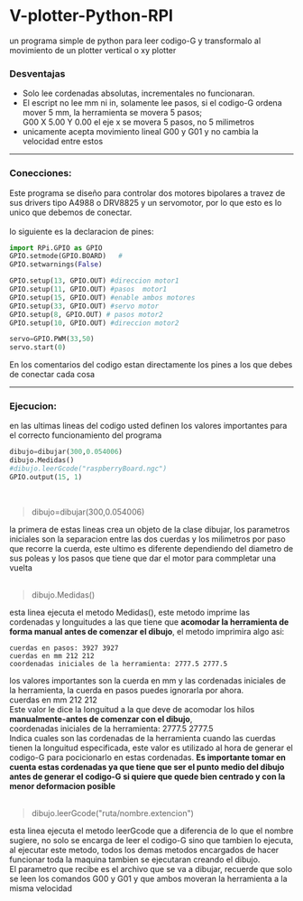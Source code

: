 # V-plotter-Python-RPI
un programa simple de python para leer codigo-G y transformalo al movimiento de un plotter vertical o xy plotter

### Desventajas
* Solo lee cordenadas absolutas, incrementales no funcionaran.
* El escript no lee mm ni in, solamente lee pasos, si el codigo-G ordena mover 5 mm, la herramienta se movera 5 pasos;<br />
 G00 X 5.00 Y 0.00
el eje x se movera 5 pasos, no 5 milimetros
* unicamente acepta movimiento lineal G00 y G01 y no cambia la velocidad entre estos
***
### Conecciones:
Este programa se diseño para controlar dos motores bipolares a travez de sus drivers tipo A4988 o DRV8825 y un servomotor, por lo que esto es lo unico que debemos de conectar.</br></br>
lo siguiente es la declaracion de pines:

```python
import RPi.GPIO as GPIO
GPIO.setmode(GPIO.BOARD)   #
GPIO.setwarnings(False)

GPIO.setup(13, GPIO.OUT) #direccion motor1
GPIO.setup(11, GPIO.OUT) #pasos  motor1
GPIO.setup(15, GPIO.OUT) #enable ambos motores
GPIO.setup(33, GPIO.OUT) #servo motor 
GPIO.setup(8, GPIO.OUT) # pasos motor2
GPIO.setup(10, GPIO.OUT) #direccion motor2

servo=GPIO.PWM(33,50)
servo.start(0)
```
En los comentarios del codigo estan directamente los pines a los que debes de conectar cada cosa
</br>
***
### Ejecucion:
en las ultimas lineas del codigo usted definen los valores importantes para el correcto funcionamiento del programa
```python
dibujo=dibujar(300,0.054006)
dibujo.Medidas()
#dibujo.leerGcode("raspberryBoard.ngc")
GPIO.output(15, 1)
```
</br>

> dibujo=dibujar(300,0.054006)
 
la primera de estas lineas crea un objeto de la clase dibujar, los parametros iniciales son la separacion entre las dos cuerdas y los milimetros por paso que recorre la cuerda, este ultimo es diferente dependiendo del diametro de sus poleas y los pasos que tiene que dar el motor para commpletar una vuelta</br>
</br>
> dibujo.Medidas()

esta linea ejecuta el metodo Medidas(), este metodo imprime las cordenadas y longuitudes a las que tiene que **acomodar la herramienta de forma manual antes de comenzar el dibujo**, el metodo imprimira algo asi:</br>
```
cuerdas en pasos: 3927 3927
cuerdas en mm 212 212
coordenadas iniciales de la herramienta: 2777.5 2777.5
```
los valores importantes son la cuerda en mm y las cordenadas iniciales de la herramienta, la cuerda en pasos puedes ignorarla por ahora. </br>
cuerdas en mm 212 212</br>
Este valor le dice la longuitud a la que deve de acomodar los hilos **manualmente-antes de comenzar con el dibujo**, </br> 
coordenadas iniciales de la herramienta: 2777.5 2777.5
</br>
Indica cuales son las cordenadas de la herramienta cuando las cuerdas tienen la longuitud especificada, este valor es utilizado al hora de generar el codigo-G para pocicionarlo en estas cordenadas. **Es importante tomar en cuenta estas cordenadas ya que tiene que ser el punto medio del dibujo antes de generar el codigo-G si quiere que quede bien centrado y con la menor deformacion posible** </br>
</br>
> dibujo.leerGcode("ruta/nombre.extencion")

esta linea ejecuta el metodo leerGcode que a diferencia de lo que el nombre sugiere, no solo se encarga de leer el codigo-G sino que tambien lo ejecuta, al ejecutar este metodo, todos los demas metodos encargados de hacer funcionar toda la maquina tambien se ejecutaran creando el dibujo.</br>
El parametro que recibe es el archivo que se va a dibujar, recuerde que solo se leen los comandos G00 y G01 y que ambos moveran la herramienta a la misma velocidad 
